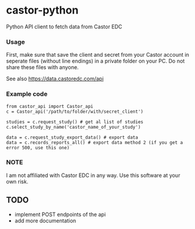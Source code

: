 # castor-python
Python API client to fetch data from Castor EDC

### Usage
First, make sure that save the client and secret from your Castor account in seperate files (without line endings) in a private folder on your PC. Do not share these files with anyone.    

See also https://data.castoredc.com/api

### Example code
    from castor_api import Castor_api
    c = Castor_api('/path/to/folder/with/secret_client')
    
    studies = c.request_study() # get al list of studies
    c.select_study_by_name('castor_name_of_your_study')
    
    data = c.request_study_export_data() # export data
    data = c.records_reports_all() # export data method 2 (if you get a error 500, use this one)

### NOTE
I am not affiliated with Castor EDC in any way. Use this software at your own risk.

## TODO
- implement POST endpoints of the api
- add more documentation
